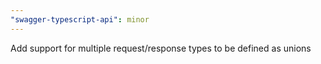 ```yaml
---
"swagger-typescript-api": minor
---
```


Add support for multiple request/response types to be defined as unions
